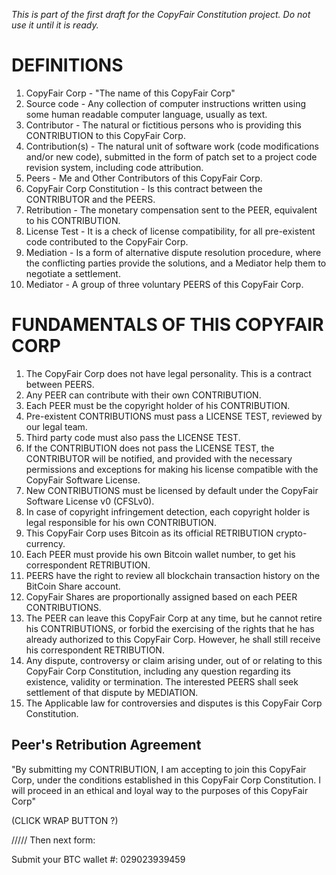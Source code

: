 *This is part of the first draft for the CopyFair Constitution project. Do not use it until it is ready.*

# DEFINITIONS

1. CopyFair Corp - "The name of this CopyFair Corp"
2. Source code - Any collection of computer instructions written using some
   human readable computer language, usually as text.
3. Contributor -  The natural or fictitious persons who is providing this
   CONTRIBUTION to this CopyFair Corp.
4. Contribution(s) - The natural unit of software work (code modifications
   and/or new code), submitted in the form of patch set to a project code revision
   system, including code attribution.
5. Peers - Me and Other Contributors of this CopyFair Corp.
6. CopyFair Corp Constitution - Is this contract between the CONTRIBUTOR and the
   PEERS.
7. Retribution - The monetary compensation sent to the PEER, equivalent to his
   CONTRIBUTION.
8. License Test - It is a check of license compatibility, for all pre-existent
   code contributed to the CopyFair Corp.
9. Mediation - Is a form of alternative dispute resolution procedure, where the
   conflicting parties provide the solutions, and a Mediator help them to
   negotiate a settlement.
10. Mediator - A group of three voluntary PEERS of this CopyFair Corp.

# FUNDAMENTALS OF THIS COPYFAIR CORP

1. The CopyFair Corp does not have legal personality. This is a contract
   between PEERS.
2. Any PEER can contribute with their own CONTRIBUTION.
3. Each PEER must be the copyright holder of his CONTRIBUTION.
4. Pre-existent CONTRIBUTIONS must pass a LICENSE TEST, reviewed by our legal
   team.
5. Third party code must also pass the LICENSE TEST.
6. If the CONTRIBUTION does not pass the LICENSE TEST, the CONTRIBUTOR will be
   notified, and provided with the necessary permissions and exceptions for making
   his license compatible with the CopyFair Software License.
7. New CONTRIBUTIONS must be licensed by default under the CopyFair Software
   License v0 (CFSLv0).
8. In case of copyright infringement detection, each copyright holder is legal
   responsible for his own CONTRIBUTION.
9. This CopyFair Corp uses Bitcoin as its official RETRIBUTION crypto-currency.
10. Each PEER must provide his own Bitcoin wallet number, to get his
   correspondent RETRIBUTION.
11. PEERS have the right to review all blockchain transaction history on the
   BitCoin Share account.
12. CopyFair Shares are proportionally assigned  based on each PEER
   CONTRIBUTIONS.
13. The PEER can leave this CopyFair Corp at any time, but he cannot retire his
   CONTRIBUTIONS, or forbid the exercising of the rights that he has already
   authorized to this CopyFair Corp. However, he shall still receive his
   correspondent RETRIBUTION.
14. Any dispute, controversy or claim arising under, out of or relating to this
   CopyFair Corp Constitution, including any question regarding its existence,
   validity or termination. The interested PEERS shall seek settlement of
   that dispute by MEDIATION.
15. The Applicable law for controversies and disputes is this CopyFair Corp
   Constitution.

## Peer's Retribution Agreement

"By submitting my CONTRIBUTION,  I am accepting to join this CopyFair Corp,
under the conditions established in this CopyFair Corp Constitution. I will
proceed in an ethical and loyal way to the purposes of this CopyFair Corp"

(CLICK WRAP BUTTON ?)

///// Then next form:

Submit your BTC wallet #:   029023939459



